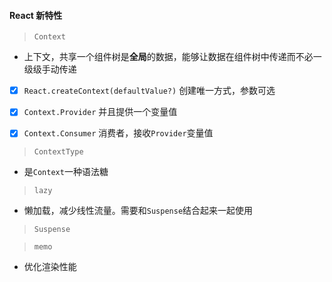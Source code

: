 #### React 新特性

> `Context` 

- 上下文，共享一个组件树是**全局**的数据，能够让数据在组件树中传递而不必一级级手动传递

- [x] `React.createContext(defaultValue?)` 创建唯一方式，参数可选

- [x] `Context.Provider` 并且提供一个变量值

- [x] `Context.Consumer` 消费者，接收`Provider`变量值

> `ContextType`

- 是`Context`一种语法糖

> `lazy`

- 懒加载，减少线性流量。需要和`Suspense`结合起来一起使用

> `Suspense`

> `memo`

- 优化渲染性能

